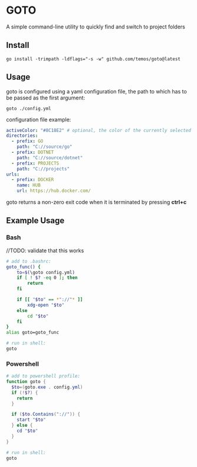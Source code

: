 # GOTO

A simple command-line utility to quickly find and switch to project folders

## Install

```shell
go install -trimpath -ldflags="-s -w" github.com/temos/goto@latest
```

## Usage

goto is configured using a yaml configuration file, the path to which has to be passed as the first argument:
```shell
goto ./config.yml
```

configuration file example:
```yaml
activeColor: "#8C18E2" # optional, the color of the currently selected menu entry
directories:
  - prefix: GO
    path: "C://source/go"
  - prefix: DOTNET
    path: "C://source/dotnet"
  - prefix: PROJECTS
    path: "C://projects"
urls:
  - prefix: DOCKER
    name: HUB
    url: https://hub.docker.com/
```

goto returns a non-zero exit code when it is terminated by pressing **ctrl+c**

## Example Usage

### Bash
//TODO: validate that this works
```bash
# add to .bashrc:
goto_func() {
    to=$(\goto config.yml)
    if [ ! $? -eq 0 ]; then
        return
    fi

    if [[ "$to" == *"://"* ]]
        xdg-open "$to"
    else
        cd "$to"
    fi
}
alias goto=goto_func

# run in shell:
goto
```

### Powershell
```powershell
# add to powershell profile:
function goto {
  $to=(goto.exe . config.yml)
  if (!$?) {
    return
  }

  if ($to.Contains("://")) {
    start "$to"
  } else {
    cd "$to"
  }
}

# run in shell:
goto
